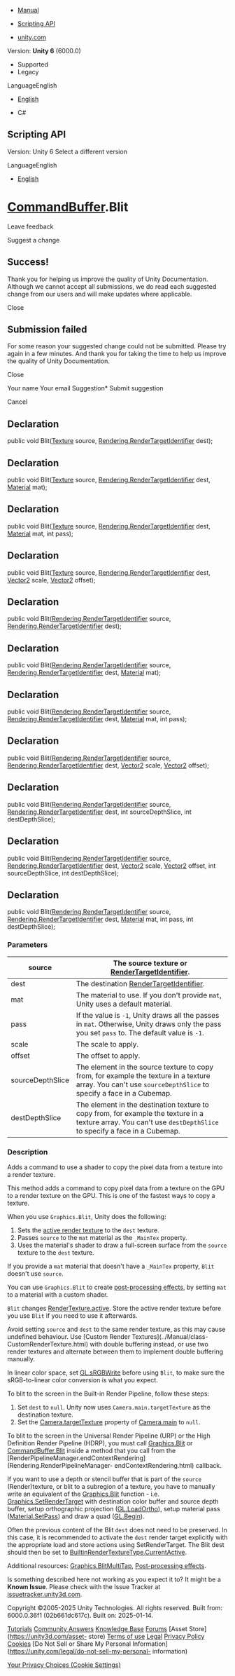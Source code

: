 [ ]()

  * [Manual](../Manual/index.html)
  * [Scripting API](../ScriptReference/index.html)

  * [unity.com](https://unity.com/)

Version: **Unity 6** (6000.0)

  * Supported
  * Legacy

LanguageEnglish

  * [English]()

  * C#

[ ](https://docs.unity3d.com)

## Scripting API

Version: Unity 6 Select a different version

LanguageEnglish

  * [English]()

#  [CommandBuffer](Rendering.CommandBuffer.html).Blit

Leave feedback

Suggest a change

## Success!

Thank you for helping us improve the quality of Unity Documentation. Although
we cannot accept all submissions, we do read each suggested change from our
users and will make updates where applicable.

Close

## Submission failed

For some reason your suggested change could not be submitted. Please <a>try
again</a> in a few minutes. And thank you for taking the time to help us
improve the quality of Unity Documentation.

Close

Your name Your email Suggestion* Submit suggestion

Cancel

[ ]()

## Declaration

public void Blit([Texture](Texture.html) source,
[Rendering.RenderTargetIdentifier](Rendering.RenderTargetIdentifier.html)
dest);

## Declaration

public void Blit([Texture](Texture.html) source,
[Rendering.RenderTargetIdentifier](Rendering.RenderTargetIdentifier.html)
dest, [Material](Material.html) mat);

## Declaration

public void Blit([Texture](Texture.html) source,
[Rendering.RenderTargetIdentifier](Rendering.RenderTargetIdentifier.html)
dest, [Material](Material.html) mat, int pass);

## Declaration

public void Blit([Texture](Texture.html) source,
[Rendering.RenderTargetIdentifier](Rendering.RenderTargetIdentifier.html)
dest, [Vector2](Vector2.html) scale, [Vector2](Vector2.html) offset);

## Declaration

public void
Blit([Rendering.RenderTargetIdentifier](Rendering.RenderTargetIdentifier.html)
source,
[Rendering.RenderTargetIdentifier](Rendering.RenderTargetIdentifier.html)
dest);

## Declaration

public void
Blit([Rendering.RenderTargetIdentifier](Rendering.RenderTargetIdentifier.html)
source,
[Rendering.RenderTargetIdentifier](Rendering.RenderTargetIdentifier.html)
dest, [Material](Material.html) mat);

## Declaration

public void
Blit([Rendering.RenderTargetIdentifier](Rendering.RenderTargetIdentifier.html)
source,
[Rendering.RenderTargetIdentifier](Rendering.RenderTargetIdentifier.html)
dest, [Material](Material.html) mat, int pass);

## Declaration

public void
Blit([Rendering.RenderTargetIdentifier](Rendering.RenderTargetIdentifier.html)
source,
[Rendering.RenderTargetIdentifier](Rendering.RenderTargetIdentifier.html)
dest, [Vector2](Vector2.html) scale, [Vector2](Vector2.html) offset);

## Declaration

public void
Blit([Rendering.RenderTargetIdentifier](Rendering.RenderTargetIdentifier.html)
source,
[Rendering.RenderTargetIdentifier](Rendering.RenderTargetIdentifier.html)
dest, int sourceDepthSlice, int destDepthSlice);

## Declaration

public void
Blit([Rendering.RenderTargetIdentifier](Rendering.RenderTargetIdentifier.html)
source,
[Rendering.RenderTargetIdentifier](Rendering.RenderTargetIdentifier.html)
dest, [Vector2](Vector2.html) scale, [Vector2](Vector2.html) offset, int
sourceDepthSlice, int destDepthSlice);

## Declaration

public void
Blit([Rendering.RenderTargetIdentifier](Rendering.RenderTargetIdentifier.html)
source,
[Rendering.RenderTargetIdentifier](Rendering.RenderTargetIdentifier.html)
dest, [Material](Material.html) mat, int pass, int destDepthSlice);

### Parameters

source | The source texture or [RenderTargetIdentifier](Rendering.RenderTargetIdentifier.html).  
---|---  
dest | The destination [RenderTargetIdentifier](Rendering.RenderTargetIdentifier.html).  
mat | The material to use. If you don't provide `mat`, Unity uses a default material.  
pass | If the value is `-1`, Unity draws all the passes in `mat`. Otherwise, Unity draws only the pass you set `pass` to. The default value is `-1`.  
scale | The scale to apply.  
offset | The offset to apply.  
sourceDepthSlice | The element in the source texture to copy from, for example the texture in a texture array. You can't use `sourceDepthSlice` to specify a face in a Cubemap.  
destDepthSlice | The element in the destination texture to copy from, for example the texture in a texture array. You can't use `destDepthSlice` to specify a face in a Cubemap.  
  
### Description

Adds a command to use a shader to copy the pixel data from a texture into a
render texture.

This method adds a command to copy pixel data from a texture on the GPU to a
render texture on the GPU. This is one of the fastest ways to copy a texture.  
  
When you use `Graphics.Blit`, Unity does the following:

  1. Sets the [active render texture](RenderTexture-active.html) to the `dest` texture.
  2. Passes `source` to the `mat` material as the `_MainTex` property.
  3. Uses the material's shader to draw a full-screen surface from the `source` texture to the `dest` texture.

If you provide a `mat` material that doesn't have a `_MainTex` property,
`Blit` doesn't use `source`.  
  
You can use `Graphics.Blit` to create [post-processing
effects](../Manual/PostProcessingOverview.html), by setting `mat` to a
material with a custom shader.  
  
`Blit` changes [RenderTexture.active](RenderTexture-active.html). Store the
active render texture before you use `Blit` if you need to use it afterwards.  
  
Avoid setting `source` and `dest` to the same render texture, as this may
cause undefined behaviour. Use [Custom Render Textures](../Manual/class-
CustomRenderTexture.html) with double buffering instead, or use two render
textures and alternate between them to implement double buffering manually.  
  
In linear color space, set [GL.sRGBWrite](GL-sRGBWrite.html) before using
`Blit`, to make sure the sRGB-to-linear color conversion is what you expect.  
  
To blit to the screen in the Built-in Render Pipeline, follow these steps:

  1. Set `dest` to `null`. Unity now uses `Camera.main.targetTexture` as the destination texture.
  2. Set the [Camera.targetTexture](Camera-targetTexture.html) property of [Camera.main](Camera-main.html) to `null`.

To blit to the screen in the Universal Render Pipeline (URP) or the High
Definition Render Pipeline (HDRP), you must call
[Graphics.Blit](Graphics.Blit.html) or
[CommandBuffer.Blit](Rendering.CommandBuffer.Blit.html) inside a method that
you call from the
[RenderPipelineManager.endContextRendering](Rendering.RenderPipelineManager-
endContextRendering.html) callback.  
  
If you want to use a depth or stencil buffer that is part of the `source`
(Render)texture, or blit to a subregion of a texture, you have to manually
write an equivalent of the [Graphics.Blit](Graphics.Blit.html) function - i.e.
[Graphics.SetRenderTarget](Graphics.SetRenderTarget.html) with destination
color buffer and source depth buffer, setup orthographic projection
([GL.LoadOrtho](GL.LoadOrtho.html)), setup material pass
([Material.SetPass](Material.SetPass.html)) and draw a quad
([GL.Begin](GL.Begin.html)).  
  
Often the previous content of the Blit `dest` does not need to be preserved.
In this case, it is recommended to activate the `dest` render target
explicitly with the appropriate load and store actions using SetRenderTarget.
The Blit dest should then be set to
[BuiltinRenderTextureType.CurrentActive](Rendering.BuiltinRenderTextureType.CurrentActive.html).  
  
Additional resources: [Graphics.BlitMultiTap](Graphics.BlitMultiTap.html),
[Post-processing effects](../Manual/PostProcessingOverview.html).

Is something described here not working as you expect it to? It might be a
**Known Issue**. Please check with the Issue Tracker at
[issuetracker.unity3d.com](https://issuetracker.unity3d.com).

Copyright ©2005-2025 Unity Technologies. All rights reserved. Built from:
6000.0.36f1 (02b661dc617c). Built on: 2025-01-14.

[Tutorials](https://unity3d.com/learn) [Community
Answers](https://answers.unity3d.com) [Knowledge
Base](https://support.unity3d.com/hc/en-us)
[Forums](https://forum.unity3d.com) [Asset Store](https://unity3d.com/asset-
store) [Terms of use](https://docs.unity3d.com/Manual/TermsOfUse.html)
[Legal](https://unity.com/legal) [Privacy
Policy](https://unity.com/legal/privacy-policy)
[Cookies](https://unity.com/legal/cookie-policy) [Do Not Sell or Share My
Personal Information](https://unity.com/legal/do-not-sell-my-personal-
information)

[Your Privacy Choices (Cookie Settings)](javascript:void\(0\);)

